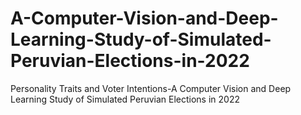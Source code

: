 # A-Computer-Vision-and-Deep-Learning-Study-of-Simulated-Peruvian-Elections-in-2022
Personality Traits and Voter Intentions-A Computer Vision and Deep Learning Study of Simulated Peruvian Elections in 2022
